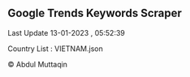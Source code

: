 

## Google Trends Keywords Scraper 
 
Last Update 13-01-2023 , 05:52:39

Country List :
VIETNAM.json



© Abdul Muttaqin 
